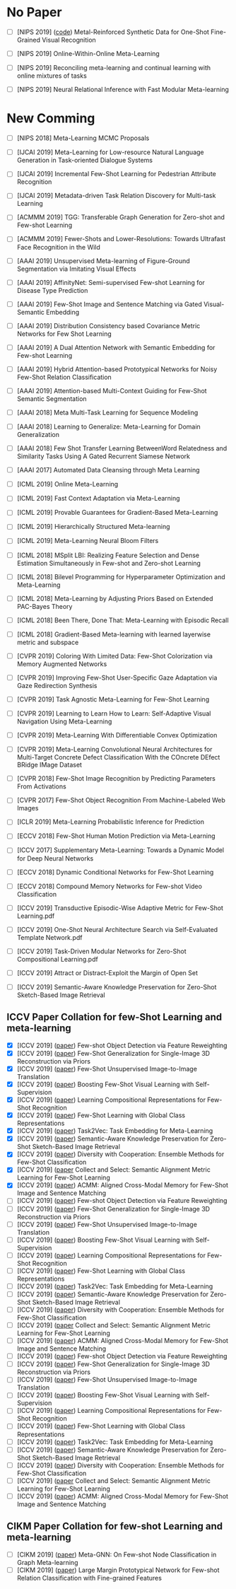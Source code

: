 # No Paper
- [ ] [NIPS 2019] ([code](https://github.com/apple2373/MetaIRNet)) Metal-Reinforced Synthetic Data for One-Shot Fine-Grained Visual Recognition
- [ ] [NIPS 2019] Online-Within-Online Meta-Learning
- [ ] [NIPS 2019] Reconciling meta-learning and continual learning with online mixtures of tasks
- [ ] [NIPS 2019] Neural Relational Inference with Fast Modular Meta-learning


# New Comming
- [ ] [NIPS 2018] Meta-Learning MCMC Proposals

- [ ] [IJCAI 2019] Meta-Learning for Low-resource Natural Language Generation in Task-oriented Dialogue Systems
- [ ] [IJCAI 2019] Incremental Few-Shot Learning for Pedestrian Attribute Recognition
- [ ] [IJCAI 2019] Metadata-driven Task Relation Discovery for Multi-task Learning

- [ ] [ACMMM 2019] TGG: Transferable Graph Generation for Zero-shot and Few-shot Learning
- [ ] [ACMMM 2019] Fewer-Shots and Lower-Resolutions: Towards Ultrafast Face Recognition in the Wild

- [ ] [AAAI 2019] Unsupervised Meta-learning of Figure-Ground Segmentation via Imitating Visual Effects
- [ ] [AAAI 2019] AffinityNet: Semi-supervised Few-shot Learning for Disease Type Prediction
- [ ] [AAAI 2019] Few-Shot Image and Sentence Matching via Gated Visual-Semantic Embedding
- [ ] [AAAI 2019] Distribution Consistency based Covariance Metric Networks for Few Shot Learning
- [ ] [AAAI 2019] A Dual Attention Network with Semantic Embedding for Few-shot Learning
- [ ] [AAAI 2019] Hybrid Attention-based Prototypical Networks for Noisy Few-Shot Relation Classification
- [ ] [AAAI 2019] Attention-based Multi-Context Guiding for Few-Shot Semantic Segmentation
- [ ] [AAAI 2018] Meta Multi-Task Learning for Sequence Modeling
- [ ] [AAAI 2018] Learning to Generalize: Meta-Learning for Domain Generalization
- [ ] [AAAI 2018] Few Shot Transfer Learning BetweenWord Relatedness and Similarity Tasks Using A Gated Recurrent Siamese Network
- [ ] [AAAI 2017] Automated Data Cleansing through Meta Learning


- [ ] [ICML 2019] Online Meta-Learning
- [ ] [ICML 2019] Fast Context Adaptation via Meta-Learning
- [ ] [ICML 2019] Provable Guarantees for Gradient-Based Meta-Learning
- [ ] [ICML 2019] Hierarchically Structured Meta-learning
- [ ] [ICML 2019] Meta-Learning Neural Bloom Filters
- [ ] [ICML 2018] MSplit LBI: Realizing Feature Selection and Dense Estimation Simultaneously in Few-shot and Zero-shot Learning
- [ ] [ICML 2018] Bilevel Programming for Hyperparameter Optimization and Meta-Learning
- [ ] [ICML 2018] Meta-Learning by Adjusting Priors Based on Extended PAC-Bayes Theory
- [ ] [ICML 2018] Been There, Done That: Meta-Learning with Episodic Recall
- [ ] [ICML 2018] Gradient-Based Meta-learning with learned layerwise metric and subspace

- [ ] [CVPR 2019] Coloring With Limited Data: Few-Shot Colorization via Memory Augmented Networks
- [ ] [CVPR 2019] Improving Few-Shot User-Specific Gaze Adaptation via Gaze Redirection Synthesis
- [ ] [CVPR 2019] Task Agnostic Meta-Learning for Few-Shot Learning
- [ ] [CVPR 2019] Learning to Learn How to Learn: Self-Adaptive Visual Navigation Using Meta-Learning
- [ ] [CVPR 2019] Meta-Learning With Differentiable Convex Optimization
- [ ] [CVPR 2019] Meta-Learning Convolutional Neural Architectures for Multi-Target Concrete Defect Classification With the COncrete DEfect BRidge IMage Dataset
- [ ] [CVPR 2018] Few-Shot Image Recognition by Predicting Parameters From Activations
- [ ] [CVPR 2017] Few-Shot Object Recognition From Machine-Labeled Web Images

- [ ] [ICLR 2019] Meta-Learning Probabilistic Inference for Prediction

- [ ] [ECCV 2018] Few-Shot Human Motion Prediction via Meta-Learning
- [ ] [ICCV 2017] Supplementary Meta-Learning: Towards a Dynamic Model for Deep Neural Networks
- [ ] [ECCV 2018] Dynamic Conditional Networks for Few-Shot Learning
- [ ] [ECCV 2018] Compound Memory Networks for Few-shot Video Classification
- [ ] [ICCV 2019] Transductive Episodic-Wise Adaptive Metric for Few-Shot Learning.pdf
- [ ] [ICCV 2019] One-Shot Neural Architecture Search via Self-Evaluated Template Network.pdf
- [ ] [ICCV 2019] Task-Driven Modular Networks for Zero-Shot Compositional Learning.pdf
- [ ] [ICCV 2019] Attract or Distract-Exploit the Margin of Open Set
- [ ] [ICCV 2019] Semantic-Aware Knowledge Preservation for Zero-Shot Sketch-Based Image Retrieval


## ICCV Paper Collation for few-Shot Learning and meta-learning

- [x] [ICCV 2019] ([paper](https://arxiv.org/pdf/1812.01866)) Few-shot Object Detection via Feature Reweighting
- [x] [ICCV 2019] ([paper](https://arxiv.org/pdf/1909.01205)) Few-Shot Generalization for Single-Image 3D Reconstruction via Priors
- [x] [ICCV 2019] ([paper](https://arxiv.org/pdf/1905.01723)) Few-Shot Unsupervised Image-to-Image Translation
- [x] [ICCV 2019] ([paper](https://arxiv.org/pdf/1906.05186)) Boosting Few-Shot Visual Learning with Self-Supervision
- [x] [ICCV 2019] ([paper](https://sites.google.com/view/comprepr/home)) Learning Compositional Representations for Few-Shot Recognition
- [x] [ICCV 2019] ([paper](https://arxiv.org/pdf/1908.05257)) Few-Shot Learning with Global Class Representations
- [x] [ICCV 2019] ([paper](https://arxiv.org/pdf/1902.03545)) Task2Vec: Task Embedding for Meta-Learning
- [x] [ICCV 2019] ([paper](https://arxiv.org/pdf/1904.03208)) Semantic-Aware Knowledge Preservation for Zero-Shot Sketch-Based Image Retrieval
- [x] [ICCV 2019] ([paper](http://openaccess.thecvf.com/content_ICCV_2019/papers/Dvornik_Diversity_With_Cooperation_Ensemble_Methods_for_Few-Shot_Classification_ICCV_2019_paper.pdf)) Diversity with Cooperation: Ensemble Methods for Few-Shot Classification
- [x] [ICCV 2019] ([paper](http://openaccess.thecvf.com/content_ICCV_2019/papers/Hao_Collect_and_Select_Semantic_Alignment_Metric_Learning_for_Few-Shot_Learning_ICCV_2019_paper.pdf) Collect and Select: Semantic Alignment Metric Learning for Few-Shot Learning
- [x] [ICCV 2019] ([paper](http://openaccess.thecvf.com/content_ICCV_2019/papers/Huang_ACMM_Aligned_Cross-Modal_Memory_for_Few-Shot_Image_and_Sentence_Matching_ICCV_2019_paper.pdf)) ACMM: Aligned Cross-Modal Memory for Few-Shot Image and Sentence Matching
- [ ] [ICCV 2019] ([paper](https://arxiv.org/pdf/1812.01866)) Few-shot Object Detection via Feature Reweighting
- [ ] [ICCV 2019] ([paper](https://arxiv.org/pdf/1909.01205)) Few-Shot Generalization for Single-Image 3D Reconstruction via Priors
- [ ] [ICCV 2019] ([paper](https://arxiv.org/pdf/1905.01723)) Few-Shot Unsupervised Image-to-Image Translation
- [ ] [ICCV 2019] ([paper](https://arxiv.org/pdf/1906.05186)) Boosting Few-Shot Visual Learning with Self-Supervision
- [ ] [ICCV 2019] ([paper](https://sites.google.com/view/comprepr/home)) Learning Compositional Representations for Few-Shot Recognition
- [ ] [ICCV 2019] ([paper](https://arxiv.org/pdf/1908.05257)) Few-Shot Learning with Global Class Representations
- [ ] [ICCV 2019] ([paper](https://arxiv.org/pdf/1902.03545)) Task2Vec: Task Embedding for Meta-Learning
- [ ] [ICCV 2019] ([paper](https://arxiv.org/pdf/1904.03208)) Semantic-Aware Knowledge Preservation for Zero-Shot Sketch-Based Image Retrieval
- [ ] [ICCV 2019] ([paper](http://openaccess.thecvf.com/content_ICCV_2019/papers/Dvornik_Diversity_With_Cooperation_Ensemble_Methods_for_Few-Shot_Classification_ICCV_2019_paper.pdf)) Diversity with Cooperation: Ensemble Methods for Few-Shot Classification
- [ ] [ICCV 2019] ([paper](http://openaccess.thecvf.com/content_ICCV_2019/papers/Hao_Collect_and_Select_Semantic_Alignment_Metric_Learning_for_Few-Shot_Learning_ICCV_2019_paper.pdf) Collect and Select: Semantic Alignment Metric Learning for Few-Shot Learning
- [ ] [ICCV 2019] ([paper](http://openaccess.thecvf.com/content_ICCV_2019/papers/Huang_ACMM_Aligned_Cross-Modal_Memory_for_Few-Shot_Image_and_Sentence_Matching_ICCV_2019_paper.pdf)) ACMM: Aligned Cross-Modal Memory for Few-Shot Image and Sentence Matching
- [ ] [ICCV 2019] ([paper](https://arxiv.org/pdf/1812.01866)) Few-shot Object Detection via Feature Reweighting
- [ ] [ICCV 2019] ([paper](https://arxiv.org/pdf/1909.01205)) Few-Shot Generalization for Single-Image 3D Reconstruction via Priors
- [ ] [ICCV 2019] ([paper](https://arxiv.org/pdf/1905.01723)) Few-Shot Unsupervised Image-to-Image Translation
- [ ] [ICCV 2019] ([paper](https://arxiv.org/pdf/1906.05186)) Boosting Few-Shot Visual Learning with Self-Supervision
- [ ] [ICCV 2019] ([paper](https://sites.google.com/view/comprepr/home)) Learning Compositional Representations for Few-Shot Recognition
- [ ] [ICCV 2019] ([paper](https://arxiv.org/pdf/1908.05257)) Few-Shot Learning with Global Class Representations
- [ ] [ICCV 2019] ([paper](https://arxiv.org/pdf/1902.03545)) Task2Vec: Task Embedding for Meta-Learning
- [ ] [ICCV 2019] ([paper](https://arxiv.org/pdf/1904.03208)) Semantic-Aware Knowledge Preservation for Zero-Shot Sketch-Based Image Retrieval
- [ ] [ICCV 2019] ([paper](http://openaccess.thecvf.com/content_ICCV_2019/papers/Dvornik_Diversity_With_Cooperation_Ensemble_Methods_for_Few-Shot_Classification_ICCV_2019_paper.pdf)) Diversity with Cooperation: Ensemble Methods for Few-Shot Classification
- [ ] [ICCV 2019] ([paper](http://openaccess.thecvf.com/content_ICCV_2019/papers/Hao_Collect_and_Select_Semantic_Alignment_Metric_Learning_for_Few-Shot_Learning_ICCV_2019_paper.pdf) Collect and Select: Semantic Alignment Metric Learning for Few-Shot Learning
- [ ] [ICCV 2019] ([paper](http://openaccess.thecvf.com/content_ICCV_2019/papers/Huang_ACMM_Aligned_Cross-Modal_Memory_for_Few-Shot_Image_and_Sentence_Matching_ICCV_2019_paper.pdf)) ACMM: Aligned Cross-Modal Memory for Few-Shot Image and Sentence Matching

## CIKM Paper Collation for few-shot Learning and meta-learning

- [ ] [CIKM 2019] ([paper](https://arxiv.org/pdf/1905.09718.pdf)) Meta-GNN: On Few-shot Node Classification in Graph Meta-learning
- [ ] [CIKM 2019] ([paper](https://dl.acm.org/ft_gateway.cfm?id=3358100&ftid=2094704&dwn=1&CFID=171001657&CFTOKEN=1f6fc8985404ad9c-76434F7F-0C16-4973-955D9C02C525993F)) Large Margin Prototypical Network for Few-shot Relation Classification with Fine-grained Features
